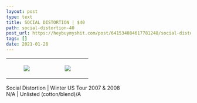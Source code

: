 ```yaml
---
layout: post
type: text
title: SOCIAL DISTORTION | $40
path: social-distortion-40
post_url: https://heybuymyshit.com/post/641534084617781248/social-distortion-40
tags: []
date: 2021-01-28
---
```




<table style="width:100%;"><tr><td style="vertical-align:top;">
      <figure class="tmblr-full" data-orig-height="2048" data-orig-width="1365" data-orig-src="https://concertshirts.netlify.app/shirts/0359/0359-01.jpg"><img src="https://64.media.tumblr.com/924f9fe9f575aa282678dbd84de87bd2/130a174b97b41ab1-c4/s540x810/078d4da00051ed52ac81ae60fa864394e420aaea.jpg" data-orig-height="2048" data-orig-width="1365" data-orig-src="https://concertshirts.netlify.app/shirts/0359/0359-01.jpg"/></figure></td>
    <td style="vertical-align:top;">
      <figure class="tmblr-full" data-orig-height="2048" data-orig-width="1365" data-orig-src="https://concertshirts.netlify.app/shirts/0359/0359-02.jpg"><img src="https://64.media.tumblr.com/426b26ec7e900de8aa7bdf0ec86739ca/130a174b97b41ab1-57/s540x810/111517257ae075cc82dd6ebb2d8a2d9e364a4b9a.jpg" data-orig-height="2048" data-orig-width="1365" data-orig-src="https://concertshirts.netlify.app/shirts/0359/0359-02.jpg"/></figure></td>
  </tr></table><p>
  Social Distortion | Winter US Tour 2007 &amp; 2008<br/>N/A | Unlisted (cotton/blend)/A
</p>
